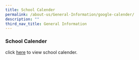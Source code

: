 ```yaml
---
title: School Calender
permalink: /about-us/General-Information/google-calender/
description: ""
third_nav_title: General Information
---
```

### **School Calender**

click [here](https://calendar.google.com/calendar/embed?src=kuochuanpri%40gmail.com&ctz=Asia%2FSingapore) to view school calender.